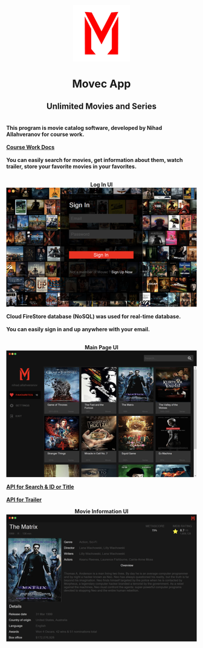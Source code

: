 <p align="center">
    <img
        src="images/app_icon.png"
        width="150"
        height="150"
        alt="Movec App">
<p/>

<h1
    align="center">
    Movec App
</h1>

<h2
    align="center">
    Unlimited Movies and Series
</h2>

<h4>
    <br/>
        This program is movie catalog software, developed by Nihad Allahveranov for course work.
    <br/>
    <br/>
    <a href="https://1drv.ms/u/s!AsfCuxlAU0_P0wgGP_JCSAoD16kH?e=pO1QTi">
        Course Work Docs
    </a>
    <br/>
    <br/>
        You can easily search for movies, get information about them, watch trailer, store your favorite movies in your favorites.
    <br/>
    <br/>
    <p align="center">
        Log In UI
        <img
            src="images/login_ui.png"
            alt="Log In">
    <p/>
        Cloud FireStore database (NoSQL) was used for real-time database.
    <br/>
    <br/>
        You can easily sign in and up anywhere with your email.
    <br/>
    <br/>
    <p align="center">
        Main Page UI
        <img
            src="images/main_page_ui.png"
            alt="Main Page">
    <p/>
    <p>
        <a href="https://rapidapi.com/rapidapi/api/movie-database-alternative/">
            API for Search & ID or Title
        </a>
        <br/>
        <br/>
        <a href="https://imdb-api.com/api/#Trailer-header">
            API for Trailer
        </a>
    <p/>
    <p align="center">
            Movie Information UI
        <img
            src="images/movie_information_ui.png"
            alt="Main Page">
    <p/>
</h4>
